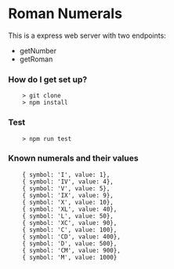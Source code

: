 # Roman Numerals

This is a express web server with two endpoints:
* getNumber
* getRoman


### How do I get set up? ###

```
	> git clone 
	> npm install
```
### Test ###

```
    > npm run test
```

### Known numerals and their values ###

```
	{ symbol: 'I', value: 1},
	{ symbol: 'IV', value: 4},
	{ symbol: 'V', value: 5},
	{ symbol: 'IX', value: 9},
	{ symbol: 'X', value: 10},
	{ symbol: 'XL', value: 40},
	{ symbol: 'L', value: 50},
	{ symbol: 'XC', value: 90},
	{ symbol: 'C', value: 100},
	{ symbol: 'CD', value: 400},
	{ symbol: 'D', value: 500},
	{ symbol: 'CM', value: 900},
	{ symbol: 'M', value: 1000}
```